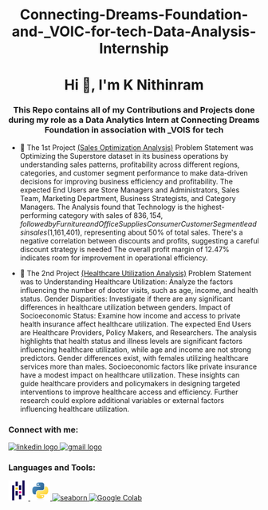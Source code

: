 <h1 align="center">Connecting-Dreams-Foundation-and-_VOIC-for-tech-Data-Analysis-Internship</h1>
<h1 align="center">Hi 👋, I'm K Nithinram</h1>
<h3 align="center">This Repo contains all of my Contributions and Projects done during my role as a Data Analytics Intern at Connecting Dreams Foundation in association with _VOIS for tech</h3>

- 🔭 The 1st Project [(Sales Optimization Analysis)](https://github.com/nithinrk11/Connecting-Dreams-Foundation-and-_VOIC-for-tech-Data-Analysis-Internship/blob/main/Sales%20Optimization%20Analysis.pptx) Problem Statement was Optimizing the Superstore dataset in its business operations by understanding sales patterns, profitability across different regions, categories, and customer segment performance to make data-driven decisions for improving business efficiency and profitability. The expected End Users are Store Managers and Administrators, Sales Team, Marketing Department, Business Strategists, and Category Managers. The Analysis found that Technology is the highest-performing category with sales of $836,154, followed by Furniture and Office Supplies Consumer Customer Segment leads in sales ($1,161,401), representing about 50% of total sales. There's a negative correlation between discounts and profits, suggesting a careful discount strategy is needed The overall profit margin of 12.47% indicates room for improvement in operational efficiency.


- 🔭 The 2nd Project   [(Healthcare Utilization Analysis)](https://github.com/nithinrk11/Connecting-Dreams-Foundation-and-_VOIC-for-tech-Data-Analysis-Internship/blob/main/Healthcare%20Utilization%20Analysis.pptx) Problem Statement was to Understanding Healthcare Utilization: Analyze the factors influencing the number of doctor visits, such as age, income, and health status. Gender Disparities: Investigate if there are any significant differences in healthcare utilization between genders. Impact of Socioeconomic Status: Examine how income and access to private health insurance affect healthcare utilization. The expected End Users are Healthcare Providers, Policy Makers, and Researchers. The analysis highlights that health status and illness levels are significant factors influencing healthcare utilization, while age and income are not strong predictors. Gender differences exist, with females utilizing healthcare services more than males. Socioeconomic factors like private insurance have a modest impact on healthcare utilization. These insights can guide healthcare providers and policymakers in designing targeted interventions to improve healthcare access and efficiency. Further research could explore additional variables or external factors influencing healthcare utilization.




<h3 align="left">Connect with me:</h3>
<div align="left">
  <a href="https://www.linkedin.com/in/k-nithinram-376b20231/" target="_blank">
    <img src="https://raw.githubusercontent.com/maurodesouza/profile-readme-generator/master/src/assets/icons/social/linkedin/default.svg" width="52" height="40" alt="linkedin logo"  />
  </a>
  <a href="mailto:nithinrk11@gmail.com" target="_blank">
    <img src="https://raw.githubusercontent.com/maurodesouza/profile-readme-generator/master/src/assets/icons/social/gmail/default.svg" width="52" height="40" alt="gmail logo"  />
  </a>
</div>


<h3 align="left">Languages and Tools:</h3>
<p align="left"> <a href="https://pandas.pydata.org/" target="_blank" rel="noreferrer"> <img src="https://raw.githubusercontent.com/devicons/devicon/2ae2a900d2f041da66e950e4d48052658d850630/icons/pandas/pandas-original.svg" alt="pandas" width="40" height="40"/> </a> <a href="https://www.python.org" target="_blank" rel="noreferrer"> <img src="https://raw.githubusercontent.com/devicons/devicon/master/icons/python/python-original.svg" alt="python" width="40" height="40"/> </a> <a href="https://seaborn.pydata.org/" target="_blank" rel="noreferrer"> <img src="https://seaborn.pydata.org/_images/logo-mark-lightbg.svg" alt="seaborn" width="40" height="40"/> </a>
  <a href="https://colab.research.google.com/" target="_blank" rel="noreferrer">
    <img src="https://upload.wikimedia.org/wikipedia/commons/d/d0/Google_Colaboratory_SVG_Logo.svg" alt="Google Colab" width="40" height="40"/>
  </a> </p>
